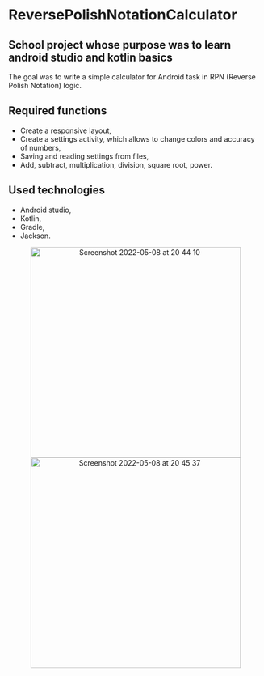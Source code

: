 # ReversePolishNotationCalculator
## School project whose purpose was to learn android studio and kotlin basics
The goal was to write a simple calculator for Android task in RPN (Reverse Polish Notation) logic.

## Required functions

- Create a responsive layout, <br>
- Create a settings activity, which allows to change colors and accuracy of numbers, <br>
- Saving and reading settings from files, <br>
- Add, subtract, multiplication, division, square root, power. <br>

## Used technologies 

- Android studio,
- Kotlin,
- Gradle,
- Jackson.

<p align="center">
<img width="416" alt="Screenshot 2022-05-08 at 20 44 10" src="https://user-images.githubusercontent.com/81914576/167634319-e67c839b-1f66-43bb-8ff0-ecba68966ffb.png">
<img width="416" alt="Screenshot 2022-05-08 at 20 45 37" src="https://user-images.githubusercontent.com/81914576/167634332-68e0cf0c-a787-4397-a6f9-392d3c40c41d.png">
</p>

